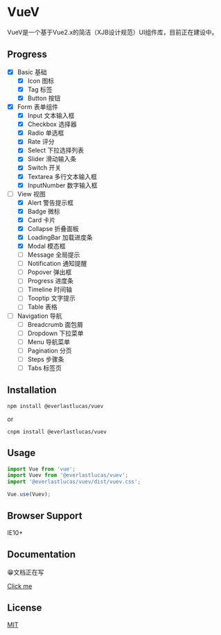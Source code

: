 # VueV
VueV是一个基于Vue2.x的简洁（XJB设计规范）UI组件库，目前正在建设中。

## Progress
- [x] Basic 基础
  - [x] Icon 图标
  - [x] Tag 标签
  - [x] Button 按钮
- [x] Form 表单组件
  - [x] Input 文本输入框
  - [x] Checkbox 选择器
  - [x] Radio 单选框
  - [x] Rate 评分
  - [x] Select 下拉选择列表
  - [x] Slider 滑动输入条
  - [x] Switch 开关
  - [x] Textarea 多行文本输入框
  - [x] InputNumber 数字输入框
- [ ] View 视图
  - [x] Alert 警告提示框
  - [x] Badge 微标
  - [x] Card 卡片
  - [x] Collapse 折叠面板
  - [x] LoadingBar 加载进度条
  - [x] Modal 模态框
  - [ ] Message 全局提示
  - [ ] Notification 通知提醒
  - [ ] Popover 弹出框
  - [ ] Progress 进度条
  - [ ] Timeline 时间轴
  - [ ] Tooptip 文字提示
  - [ ] Table 表格
- [ ] Navigation 导航
  - [ ] Breadcrumb 面包屑
  - [ ] Dropdown 下拉菜单
  - [ ] Menu 导航菜单
  - [ ] Pagination 分页
  - [ ] Steps 步骤条
  - [ ] Tabs 标签页

## Installation
```
npm install @everlastlucas/vuev
```
or
```
cnpm install @everlastlucas/vuev
```

## Usage
```javascript
import Vue from 'vue';
import Vuev from '@everlastlucas/vuev';
import '@everlastlucas/vuev/dist/vuev.css';

Vue.use(Vuev);
```

## Browser Support
IE10+

## Documentation
😁文档正在写

[Click me](https://github.com/logcas/Vuev/blob/master/docs/README.md)

## License
[MIT](https://github.com/logcas/Vuev/blob/master/LICENSE)